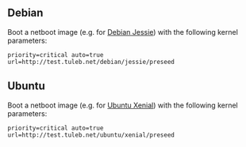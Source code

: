 ## Debian

Boot a netboot image (e.g. for [Debian Jessie](http://debian.ethz.ch/debian/dists/jessie/main/installer-amd64/current/images/netboot/netboot.tar.gz)) with the following kernel parameters:

    priority=critical auto=true url=http://test.tuleb.net/debian/jessie/preseed

## Ubuntu

Boot a netboot image (e.g. for [Ubuntu Xenial](http://debian.ethz.ch/ubuntu/dists/xenial/main/installer-amd64/current/images/netboot/netboot.tar.gz)) with the following kernel parameters:

    priority=critical auto=true url=http://test.tuleb.net/ubuntu/xenial/preseed
